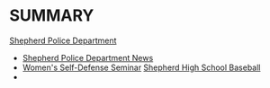 # SUMMARY

[Shepherd Police Department](shepherd-police-department)
* [Shepherd Police Department News](shepherd-police-department/shepherdpolicedept.txt)
* [Women's Self-Defense Seminar](shepherd-police-department/womens-self-defense-seminar.txt)
[Shepherd High School Baseball](shepherd-high-school-baseball)
* [](shepherd-high-school-baseball/2ndannualalumnigame.txt)